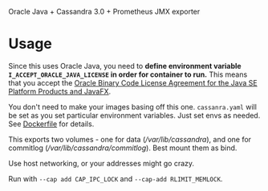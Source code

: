 Oracle Java + Cassandra 3.0 + Prometheus JMX exporter

# Usage

Since this uses Oracle Java, you need to **define environment variable `I_ACCEPT_ORACLE_JAVA_LICENSE` in order for container to run.**
This means that you accept the [Oracle Binary Code License Agreement for the Java SE Platform Products and JavaFX](http://www.oracle.com/technetwork/java/javase/terms/license/index.html).


You don't need to make your images basing off this one.
`cassanra.yaml` will be set as you set particular environment variables.
Just set envs as needed. See [Dockerfile](/Dockerfile) for details.

This exports two volumes - 
one for data (_/var/lib/cassandra_),
and one for commitlog (_/var/lib/cassandra/commitlog_). 
Best mount them as bind.

Use host networking, or your addresses might go crazy.

Run with `--cap add CAP_IPC_LOCK` and `--cap-add RLIMIT_MEMLOCK`.

